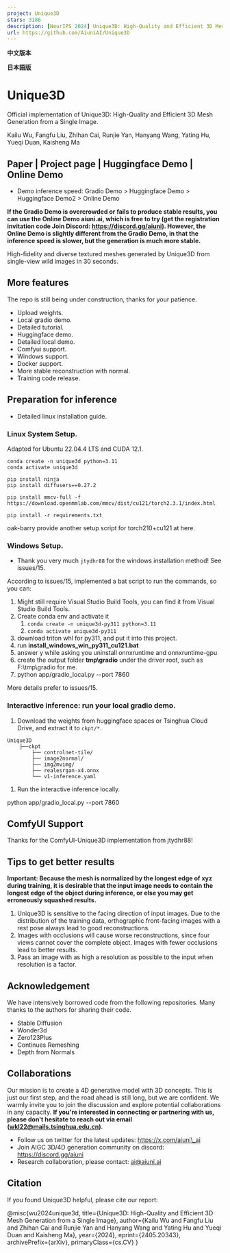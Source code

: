 ```yaml
---
project: Unique3D
stars: 3186
description: [NeurIPS 2024] Unique3D: High-Quality and Efficient 3D Mesh Generation from a Single Image
url: https://github.com/AiuniAI/Unique3D
---
```


**中文版本**

**日本語版**

Unique3D
========

Official implementation of Unique3D: High-Quality and Efficient 3D Mesh Generation from a Single Image.

Kailu Wu, Fangfu Liu, Zhihan Cai, Runjie Yan, Hanyang Wang, Yating Hu, Yueqi Duan, Kaisheng Ma

Paper | Project page | Huggingface Demo | Online Demo
-----------------------------------------------------

-   Demo inference speed: Gradio Demo > Huggingface Demo > Huggingface Demo2 > Online Demo

**If the Gradio Demo is overcrowded or fails to produce stable results, you can use the Online Demo aiuni.ai, which is free to try (get the registration invitation code Join Discord: https://discord.gg/aiuni). However, the Online Demo is slightly different from the Gradio Demo, in that the inference speed is slower, but the generation is much more stable.**

High-fidelity and diverse textured meshes generated by Unique3D from single-view wild images in 30 seconds.

More features
-------------

The repo is still being under construction, thanks for your patience.

-   Upload weights.
-   Local gradio demo.
-   Detailed tutorial.
-   Huggingface demo.
-   Detailed local demo.
-   Comfyui support.
-   Windows support.
-   Docker support.
-   More stable reconstruction with normal.
-   Training code release.

Preparation for inference
-------------------------

-   Detailed linux installation guide.

### Linux System Setup.

Adapted for Ubuntu 22.04.4 LTS and CUDA 12.1.

```
conda create -n unique3d python=3.11
conda activate unique3d

pip install ninja
pip install diffusers==0.27.2

pip install mmcv-full -f https://download.openmmlab.com/mmcv/dist/cu121/torch2.3.1/index.html

pip install -r requirements.txt
```

oak-barry provide another setup script for torch210+cu121 at here.

### Windows Setup.

-   Thank you very much `jtydhr88` for the windows installation method! See issues/15.

According to issues/15, implemented a bat script to run the commands, so you can:

1.  Might still require Visual Studio Build Tools, you can find it from Visual Studio Build Tools.
2.  Create conda env and activate it
    1.  `conda create -n unique3d-py311 python=3.11`
    2.  `conda activate unique3d-py311`
3.  download triton whl for py311, and put it into this project.
4.  run **install\_windows\_win\_py311\_cu121.bat**
5.  answer y while asking you uninstall onnxruntime and onnxruntime-gpu
6.  create the output folder **tmp\\gradio** under the driver root, such as F:\\tmp\\gradio for me.
7.  python app/gradio\_local.py --port 7860

More details prefer to issues/15.

### Interactive inference: run your local gradio demo.

1.  Download the weights from huggingface spaces or Tsinghua Cloud Drive, and extract it to `ckpt/*`.

```
Unique3D
    ├──ckpt
        ├── controlnet-tile/
        ├── image2normal/
        ├── img2mvimg/
        ├── realesrgan-x4.onnx
        └── v1-inference.yaml
```

1.  Run the interactive inference locally.

python app/gradio\_local.py --port 7860

ComfyUI Support
---------------

Thanks for the ComfyUI-Unique3D implementation from jtydhr88!

Tips to get better results
--------------------------

**Important: Because the mesh is normalized by the longest edge of xyz during training, it is desirable that the input image needs to contain the longest edge of the object during inference, or else you may get erroneously squashed results.**

1.  Unique3D is sensitive to the facing direction of input images. Due to the distribution of the training data, orthographic front-facing images with a rest pose always lead to good reconstructions.
2.  Images with occlusions will cause worse reconstructions, since four views cannot cover the complete object. Images with fewer occlusions lead to better results.
3.  Pass an image with as high a resolution as possible to the input when resolution is a factor.

Acknowledgement
---------------

We have intensively borrowed code from the following repositories. Many thanks to the authors for sharing their code.

-   Stable Diffusion
-   Wonder3d
-   Zero123Plus
-   Continues Remeshing
-   Depth from Normals

Collaborations
--------------

Our mission is to create a 4D generative model with 3D concepts. This is just our first step, and the road ahead is still long, but we are confident. We warmly invite you to join the discussion and explore potential collaborations in any capacity. **If you're interested in connecting or partnering with us, please don't hesitate to reach out via email (wkl22@mails.tsinghua.edu.cn)**.

-   Follow us on twitter for the latest updates: https://x.com/aiuni\_ai
-   Join AIGC 3D/4D generation community on discord: https://discord.gg/aiuni
-   Research collaboration, please contact: ai@aiuni.ai

Citation
--------

If you found Unique3D helpful, please cite our report:

@misc{wu2024unique3d,
      title\={Unique3D: High-Quality and Efficient 3D Mesh Generation from a Single Image}, 
      author\={Kailu Wu and Fangfu Liu and Zhihan Cai and Runjie Yan and Hanyang Wang and Yating Hu and Yueqi Duan and Kaisheng Ma},
      year\={2024},
      eprint\={2405.20343},
      archivePrefix\={arXiv},
      primaryClass\={cs.CV}
}
